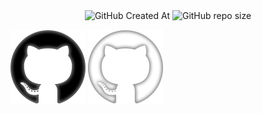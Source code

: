<div align="center">
<picture>
  <source media="(prefers-color-scheme: dark)" srcset="./logo.svg">
  <source media="(prefers-color-scheme: light)" srcset="https://raw.githubusercontent.com/jub0t/Cancala/refs/heads/main/logo.svg">
</picture>
<img alt="GitHub Created At" src="https://img.shields.io/github/created-at/jub0t/Cancala?style=flat">
<img alt="GitHub repo size" src="https://img.shields.io/github/repo-size/jub0t/Cancala">
</div>

![GitHub-Mark-Light](https://raw.githubusercontent.com/GiorgosXou/Random-stuff/main/Programming/StackOverflow/Answers/70200610_11465149/b.png#gh-light-mode-only)
![GitHub-Mark-Dark ](https://raw.githubusercontent.com/GiorgosXou/Random-stuff/main/Programming/StackOverflow/Answers/70200610_11465149/w.png#gh-dark-mode-only)
